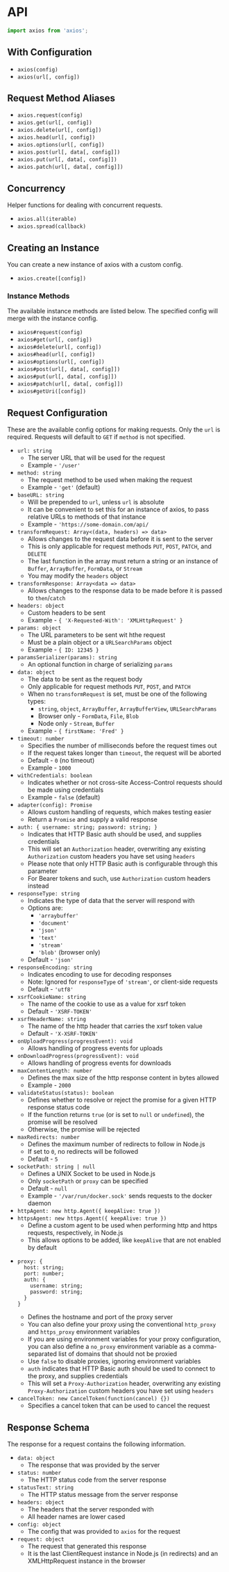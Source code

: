 # API

```ts
import axios from 'axios';
```

## With Configuration

* `axios(config)`
* `axios(url[, config])`

## Request Method Aliases

* `axios.request(config)`
* `axios.get(url[, config])`
* `axios.delete(url[, config])`
* `axios.head(url[, config])`
* `axios.options(url[, config])`
* `axios.post(url[, data[, config]])`
* `axios.put(url[, data[, config]])`
* `axios.patch(url[, data[, config]])`

## Concurrency

Helper functions for dealing with concurrent requests.

* `axios.all(iterable)`
* `axios.spread(callback)`

## Creating an Instance

You can create a new instance of axios with a custom config.

* `axios.create([config])`

### Instance Methods

The available instance methods are listed below. The specified config will merge with the instance config.

* `axios#request(config)`
* `axios#get(url[, config])`
* `axios#delete(url[, config])`
* `axios#head(url[, config])`
* `axios#options(url[, config])`
* `axios#post(url[, data[, config]])`
* `axios#put(url[, data[, config]])`
* `axios#patch(url[, data[, config]])`
* `axios#getUri([config])`

## Request Configuration

These are the available config options for making requests. Only the `url` is required. Requests will default to `GET` if `method` is not specified.

* `url: string`
  * The server URL that will be used for the request
  * Example - `'/user'`
* `method: string`
  * The request method to be used when making the request
  * Example - `'get'` (default)
* `baseURL: string`
  * Will be prepended to `url`, unless `url` is absolute
  * It can be convenient to set this for an instance of axios, to pass relative URLs to methods of that instance
  * Example - `'https://some-domain.com/api/`
* `transformRequest: Array<(data, headers) => data>`
  * Allows changes to the request data before it is sent to the server
  * This is only applicable for request methods `PUT`, `POST`, `PATCH`, and `DELETE`
  * The last function in the array must return a string or an instance of `Buffer`, `ArrayBuffer`, `FormData`, or `Stream`
  * You may modify the `headers` object
* `transformResponse: Array<data => data>`
  * Allows changes to the response data to be made before it is passed to `then`/`catch`
* `headers: object`
  * Custom headers to be sent
  * Example - `{ 'X-Requested-With': 'XMLHttpRequest' }`
* `params: object`
  * The URL parameters to be sent wit hthe request
  * Must be a plain object or a `URLSearchParams` object
  * Example - `{ ID: 12345 }`
* `paramsSerializer(params): string`
  * An optional function in charge of serializing `params`
* `data: object`
  * The data to be sent as the request body
  * Only applicable for request methods `PUT`, `POST`, and `PATCH`
  * When no `transformRequest` is set, must be one of the following types:
    * `string`, `object`, `ArrayBuffer`, `ArrayBufferView`, `URLSearchParams`
    * Browser only - `FormData`, `File`, `Blob`
    * Node only - `Stream`, `Buffer`
  * Example - `{ firstName: 'Fred' }`
* `timeout: number`
  * Specifies the number of milliseconds before the request times out
  * If the request takes longer than `timeout`, the request will be aborted
  * Default - `0` (no timeout)
  * Example - `1000`
* `withCredentials: boolean`
  * Indicates whether or not cross-site Access-Control requests should be made using credentials
  * Example - `false` (default)
* `adapter(config): Promise`
  * Allows custom handling of requests, which makes testing easier
  * Return a `Promise` and supply a valid response
* `auth: { username: string; password: string; }`
  * Indicates that HTTP Basic auth should be used, and supplies credentials
  * This will set an `Authorization` header, overwriting any existing `Authorization` custom headers you have set using `headers`
  * Please note that only HTTP Basic auth is configurable through this parameter
  * For Bearer tokens and such, use `Authorization` custom headers instead
* `responseType: string`
  * Indicates the type of data that the server will respond with
  * Options are:
    * `'arraybuffer'`
    * `'document'`
    * `'json'`
    * `'text'`
    * `'stream'`
    * `'blob'` (browser only)
  * Default - `'json'`
* `responseEncoding: string`
  * Indicates encoding to use for decoding responses
  * Note: Ignored for `responseType` of `'stream'`, or client-side requests
  * Default - `'utf8'`
* `xsrfCookieName: string`
  * The name of the cookie to use as a value for xsrf token
  * Default - `'XSRF-TOKEN'`
* `xsrfHeaderName: string`
  * The name of the http header that carries the xsrf token value
  * Default - `'X-XSRF-TOKEN'`
* `onUploadProgress(progressEvent): void`
  * Allows handling of progress events for uploads
* `onDownloadProgress(progressEvent): void`
  * Allows handling of progress events for downloads
* `maxContentLength: number`
  * Defines the max size of the http response content in bytes allowed
  * Example - `2000`
* `validateStatus(status): boolean`
  * Defines whether to resolve or reject the promise for a given HTTP response status code
  * If the function returns `true` (or is set to `null` or `undefined`), the promise will be resolved
  * Otherwise, the promise will be rejected
* `maxRedirects: number`
  * Defines the maximum number of redirects to follow in Node.js
  * If set to `0`, no redirects will be followed
  * Default - `5`
* `socketPath: string | null`
  * Defines a UNIX Socket to be used in Node.js
  * Only `socketPath` or `proxy` can be specified
  * Default - `null`
  * Example - `'/var/run/docker.sock'` sends requests to the docker daemon
* `httpAgent: new http.Agent({ keepAlive: true })`
* `httpsAgent: new https.Agent({ keepAlive: true })`
  * Define a custom agent to be used when performing http and https requests, respectively, in Node.js
  * This allows options to be added, like `keepAlive` that are not enabled by default
* ```
  proxy: {
    host: string;
    port: number;
    auth: {
      username: string;
      password: string;
    }
  }
  ```
  * Defines the hostname and port of the proxy server
  * You can also define your proxy using the conventional `http_proxy` and `https_proxy` environment variables
  * If you are using environment variables for your proxy configuration, you can also define a `no_proxy` environment variable as a comma-separated list of domains that should not be proxied
  * Use `false` to disable proxies, ignoring environment variables
  * `auth` indicates that HTTP Basic auth should be used to connect to the proxy, and supplies credentials
  * This will set a `Proxy-Authorization` header, overwriting any existing `Proxy-Authorization` custom headers you have set using `headers`
* `cancelToken: new CancelToken(function(cancel) {})`
  * Specifies a cancel token that can be used to cancel the request

## Response Schema

The response for a request contains the following information.

* `data: object`
  * The response that was provided by the server
* `status: number`
  * The HTTP status code from the server response
* `statusText: string`
  * The HTTP status message from the server response
* `headers: object`
  * The headers that the server responded with
  * All header names are lower cased
* `config: object`
  * The config that was provided to `axios` for the request
* `request: object`
  * The request that generated this response
  * It is the last ClientRequest instance in Node.js (in redirects) and an XMLHttpRequest instance in the browser